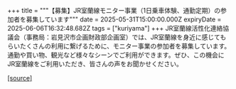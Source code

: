 +++
title = """【募集】JR室蘭線モニター事業（1日乗車体験、通勤定期）の参加者を募集しています"""
date = 2025-05-31T15:00:00.000Z
expiryDate = 2025-06-06T16:32:48.682Z
tags = ["kuriyama"]
+++
JR室蘭線活性化連絡協議会（事務局：岩見沢市企画財政部企画室）では、JR室蘭線を身近に感じてもらいたくさんの利用に繋げるために、モニター事業の参加者を募集しています。通勤や買い物、観光など様々なシーンでご利用ができます。ぜひ、この機会にJR室蘭線をご利用いただき、皆さんの声をお聞かせください。

[[source]](https://www.town.kuriyama.hokkaido.jp/soshiki/31/32022.html)
